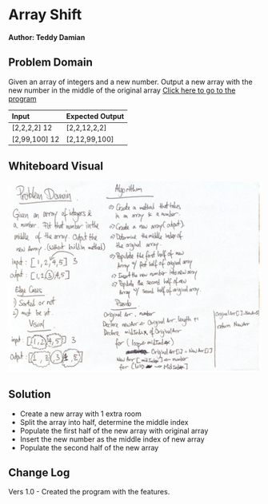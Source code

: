 # Array Shift
#### Author: Teddy Damian

## Problem Domain
Given an array of integers and a new number. Output a new array with the new number in the middle of the original array
[Click here to go to the program](https://github.com/teddydamian/CSharp-data-structures-algorithms/blob/master/ArrayShift/ArrayShift/Program.cs)

| Input | Expected Output |
| :----------- | :----------- |
| [2,2,2,2] 12 | [2,2,12,2,2] |
| [2,99,100] 12  | [2,12,99,100] |

## Whiteboard Visual
![alt text](https://github.com/teddydamian/CSharp-data-structures-algorithms/blob/master/assets/ArrayShift.png)

## Solution
- Create a new array with 1 extra room
- Split the array into half, determine the middle index
- Populate the first half of the new array with original array
- Insert the new number as the middle index of new array
- Populate the second half of the new array

## Change Log
Vers 1.0 - Created the program with the features.
